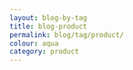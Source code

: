 ```yaml
---
layout: blog-by-tag
title: blog-product
permalink: blog/tag/product/
colour: aqua
category: product
---
```

